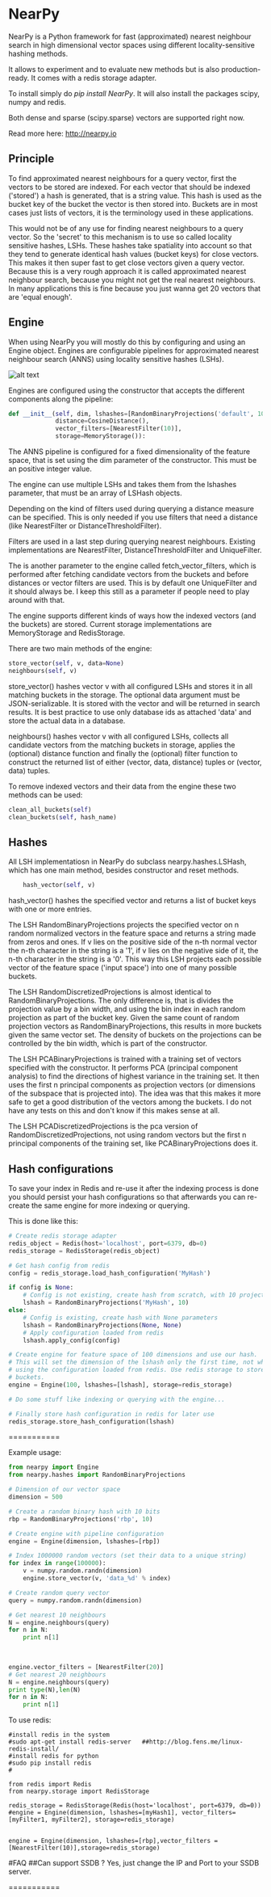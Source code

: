 # NearPy

NearPy is a Python framework for fast (approximated) nearest neighbour search in high dimensional vector spaces using different locality-sensitive hashing methods.

It allows to experiment and to evaluate new methods but is also production-ready. It comes with a redis storage adapter.

To install simply do *pip install NearPy*. It will also install the packages scipy, numpy and redis.

Both dense and sparse (scipy.sparse) vectors are supported right now.

Read more here: http://nearpy.io

## Principle

To find approximated nearest neighbours for a query vector, first the vectors to be stored are indexed. For each vector that should be indexed ('stored') a hash is generated,
that is a string value. This hash is used as the bucket key
of the bucket the vector is then stored into. Buckets are in most cases just lists of vectors, it is the terminology used in these applications.

This would not be of any use for finding nearest neighbours to a query vector. So the 'secret' to this mechanism is to use so called locality sensitive hashes, LSHs.
These hashes take spatiality into account so that they tend to generate identical hash values (bucket keys) for close vectors. This makes it then super fast to get close
vectors given a query vector. Because this is a very rough approach it is called approximated nearest neighbour search, because you might not get the real nearest
neighbours. In many applications this is fine because you just wanna get 20 vectors that are 'equal enough'.

## Engine

When using NearPy you will mostly do this by configuring and using an Engine object. Engines are configurable
pipelines for approximated nearest neighbour search (ANNS) using locality sensitive hashes (LSHs).

![alt text](http://nearpy.io/images/Pipeline.png "Pipeline diagram")

Engines are configured using the constructor that accepts the different components along the pipeline:

```python
def __init__(self, dim, lshashes=[RandomBinaryProjections('default', 10)],
             distance=CosineDistance(),
             vector_filters=[NearestFilter(10)],
             storage=MemoryStorage()):
```

The ANNS pipeline is configured for a fixed dimensionality of the feature space, that is set using the dim parameter of the constructor. This must be an positive integer value.

The engine can use multiple LSHs and takes them from the lshashes parameter, that must be an array of
LSHash objects.

Depending on the kind of filters used during querying a distance measure can be specified. This is only
needed if you use filters that need a distance (like NearestFilter or DistanceThresholdFilter).

Filters are used in a last step during querying nearest neighbours. Existing implementations are NearestFilter, DistanceThresholdFilter and UniqueFilter.

The is another parameter to the engine called fetch_vector_filters, which is performed after fetching candidate vectors from the buckets and before distances
or vector filters are used. This is by default one UniqueFilter and it should always be. I keep this still as a parameter if people need to play around with that. 

The engine supports different kinds of ways how the indexed vectors (and the buckets) are stored. Current
storage implementations are MemoryStorage and RedisStorage.

There are two main methods of the engine:

```python
store_vector(self, v, data=None)
neighbours(self, v)
```
store_vector() hashes vector v with all configured LSHs and stores it in all matching buckets in the storage.
The optional data argument must be JSON-serializable. It is stored with the vector and will be returned in search results.
It is best practice to use only database ids as attached 'data' and store the actual data in a database.

neighbours() hashes vector v with all configured LSHs, collects all candidate vectors from the matching
buckets in storage, applies the (optional) distance function and finally the (optional) filter function
to construct the returned list of either (vector, data, distance) tuples or (vector, data) tuples.

To remove indexed vectors and their data from the engine these two methods can be used:

```python
clean_all_buckets(self)
clean_buckets(self, hash_name)
```
## Hashes

All LSH implementatiosn in NearPy do subclass nearpy.hashes.LSHash, which has one main method, besides
constructor and reset methods.

```python
    hash_vector(self, v)
```

hash_vector() hashes the specified vector and returns a list of bucket keys with one or more entries.

The LSH RandomBinaryProjections projects the specified vector on n random
normalized vectors in the feature space and returns a string made from zeros and ones. If v lies on
the positive side of the n-th normal vector the n-th character in the string is a '1', if v lies
on the negative side of it, the n-th character in the string is a '0'. This way this LSH projects
each possible vector of the feature space ('input space') into one of many possible buckets.

The LSH RandomDiscretizedProjections is almost identical to RandomBinaryProjections. The only difference is,
that is divides the projection value by a bin width, and using the bin index in each random projection
as part of the bucket key. Given the same count of random projection vectors as RandomBinaryProjections, this
results in more buckets given the same vector set. The density of buckets on the projections can be controlled
by the bin width, which is part of the constructor.

The LSH PCABinaryProjections is trained with a training set of vectors specified with the constructor. It
performs PCA (principal component analysis) to find the directions of highest variance in the training set.
It then uses the first n principal components as projection vectors (or dimensions of the subspace that is
projected into). The idea was that this makes it more safe to get a good distribution of the vectors among
the buckets. I do not have any tests on this and don't know if this makes sense at all.

The LSH PCADiscretizedProjections is the pca version of RandomDiscretizedProjections, not using random vectors
but the first n principal components of the training set, like PCABinaryProjections does it.

## Hash configurations

To save your index in Redis and re-use it after the indexing process is done you should persist
your hash configurations so that afterwards you can re-create the same engine for more indexing
or querying.

This is done like this:

```python
# Create redis storage adapter
redis_object = Redis(host='localhost', port=6379, db=0)
redis_storage = RedisStorage(redis_object)

# Get hash config from redis
config = redis_storage.load_hash_configuration('MyHash')

if config is None:
    # Config is not existing, create hash from scratch, with 10 projections
    lshash = RandomBinaryProjections('MyHash', 10)
else:
    # Config is existing, create hash with None parameters
    lshash = RandomBinaryProjections(None, None)
    # Apply configuration loaded from redis
    lshash.apply_config(config)

# Create engine for feature space of 100 dimensions and use our hash.
# This will set the dimension of the lshash only the first time, not when
# using the configuration loaded from redis. Use redis storage to store
# buckets.
engine = Engine(100, lshashes=[lshash], storage=redis_storage)

# Do some stuff like indexing or querying with the engine...

# Finally store hash configuration in redis for later use
redis_storage.store_hash_configuration(lshash)
```
===========

Example usage:

```python
from nearpy import Engine
from nearpy.hashes import RandomBinaryProjections

# Dimension of our vector space
dimension = 500

# Create a random binary hash with 10 bits
rbp = RandomBinaryProjections('rbp', 10)

# Create engine with pipeline configuration
engine = Engine(dimension, lshashes=[rbp])

# Index 1000000 random vectors (set their data to a unique string)
for index in range(100000):
    v = numpy.random.randn(dimension)
    engine.store_vector(v, 'data_%d' % index)

# Create random query vector
query = numpy.random.randn(dimension)

# Get nearest 10 neighbours
N = engine.neighbours(query)
for n in N:
    print n[1]
    
    

engine.vector_filters = [NearestFilter(20)]
# Get nearest 20 neighbours
N = engine.neighbours(query)
print type(N),len(N)
for n in N:
    print n[1]
```


To use redis:
```
#install redis in the system
#sudo apt-get install redis-server   ##http://blog.fens.me/linux-redis-install/
#install redis for python
#sudo pip install redis
#

from redis import Redis
from nearpy.storage import RedisStorage

redis_storage = RedisStorage(Redis(host='localhost', port=6379, db=0))
#engine = Engine(dimension, lshashes=[myHash1], vector_filters=[myFilter1, myFilter2], storage=redis_storage)


engine = Engine(dimension, lshashes=[rbp],vector_filters = [NearestFilter(10)],storage=redis_storage)
```

#FAQ
##Can support SSDB ?
Yes, just change the IP and Port to your SSDB server.


===========










